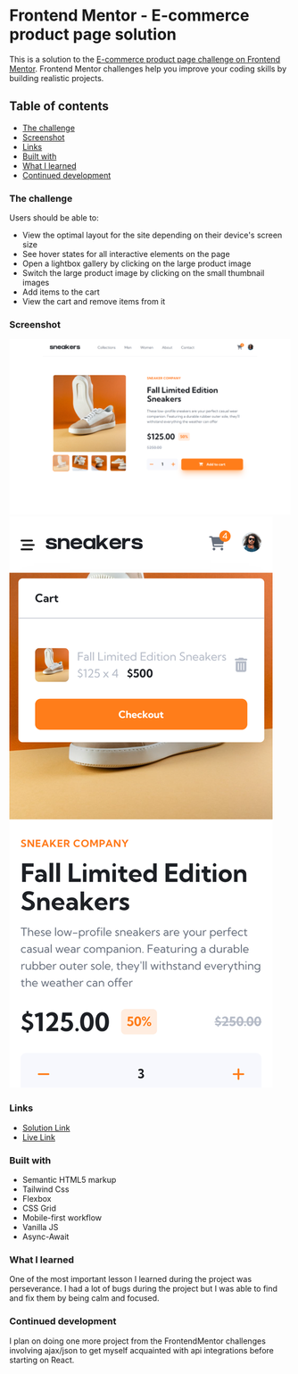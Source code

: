 # Frontend Mentor - E-commerce product page solution

This is a solution to the [E-commerce product page challenge on Frontend Mentor](https://www.frontendmentor.io/challenges/ecommerce-product-page-UPsZ9MJp6). Frontend Mentor challenges help you improve your coding skills by building realistic projects.

## Table of contents

- [The challenge](#the-challenge)
- [Screenshot](#screenshot)
- [Links](#links)
- [Built with](#built-with)
- [What I learned](#what-i-learned)
- [Continued development](#continued-development)

### The challenge

Users should be able to:

- View the optimal layout for the site depending on their device's screen size
- See hover states for all interactive elements on the page
- Open a lightbox gallery by clicking on the large product image
- Switch the large product image by clicking on the small thumbnail images
- Add items to the cart
- View the cart and remove items from it

### Screenshot

![](./images/desktop-screenshot.png)
![](./images/mobile-screenshot.png)

### Links
- [Solution Link](https://github.com/Toby2507/E-Commerce-Product-Page)
- [Live Link](https://toby2507.github.io/E-Commerce-Product-Page/)
### Built with

- Semantic HTML5 markup
- Tailwind Css
- Flexbox
- CSS Grid
- Mobile-first workflow
- Vanilla JS
- Async-Await

### What I learned

One of the most important lesson I learned during the project was perseverance. I had a lot of bugs during the project but I was able to find and fix them by being calm and focused.

### Continued development

I plan on doing one more project from the FrontendMentor challenges involving ajax/json to get myself acquainted with api integrations before starting on React.
